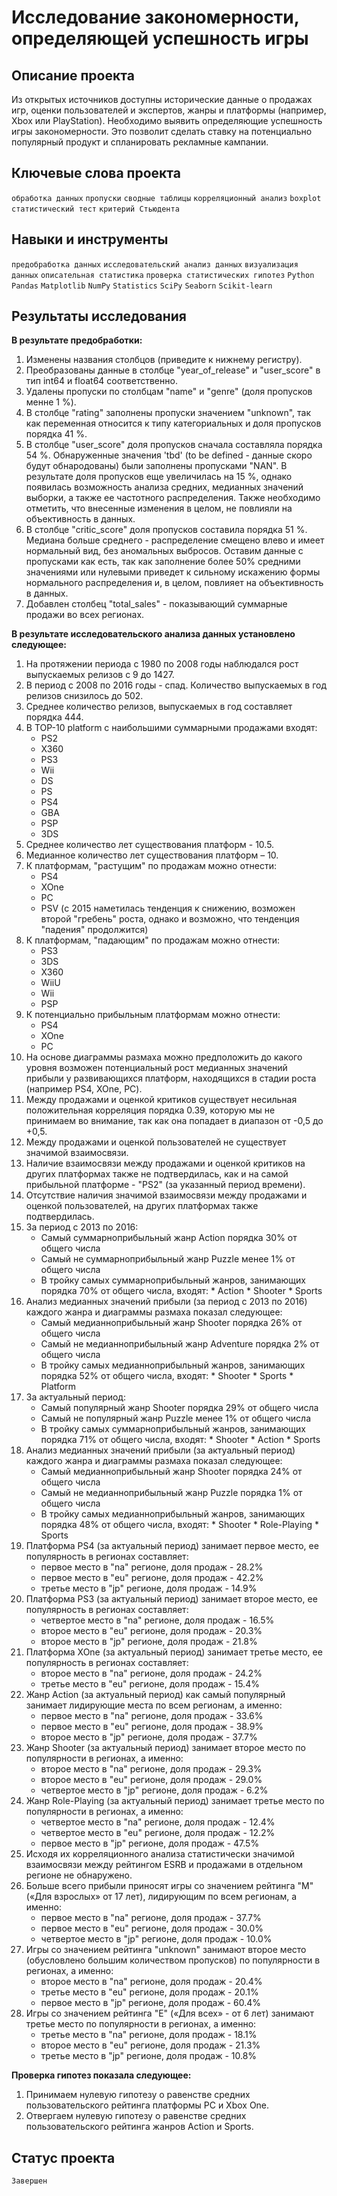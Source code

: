 # Исследование закономерности, определяющей успешность игры

## Описание проекта

Из открытых источников доступны исторические данные о продажах игр, оценки пользователей и экспертов, жанры и платформы (например, Xbox или PlayStation). 
Необходимо выявить определяющие успешность игры закономерности. Это позволит сделать ставку на потенциально популярный продукт и спланировать рекламные кампании. 

## Ключевые слова проекта

`обработка данных` `пропуски` `сводные таблицы` `корреляционный анализ` `boxplot` `статистический тест`
`критерий Стьюдента`

## Навыки и инструменты

`предобработка данных` `исследовательский анализ данных`
`визуализация данных` `описательная статистика`
`проверка статистических гипотез` `Python` `Pandas` `Matplotlib` `NumPy` `Statistics` `SciPy` `Seaborn` `Scikit-learn`

## Результаты исследования

**В результате предобработки:**

1. Изменены названия столбцов (приведите к нижнему регистру).
2. Преобразованы данные в столбце "year_of_release" и "user_score" в тип int64 и float64 соответственно.
3. Удалены пропуски по столбцам "name" и "genre" (доля пропусков менне 1 %).
4. В столбце "rating" заполнены пропуски значением "unknown", так как переменная относится к типу категориальных и доля пропусков порядка 41 %.
5. В столбце "user_score" доля пропусков сначала составляла порядка 54 %.  Обнаруженные значения 'tbd' (to be defined - данные скоро будут обнародованы) были заполнены пропусками "NAN". В результате доля пропусков еще увеличилась на 15 %, однако появилась возможность анализа средних, медианных значений выборки, а также ее частотного распределения. Также необходимо отметить, что внесенные изменения в целом, не повлияли на объективность в данных.
6. В столбце "critic_score" доля пропусков составила порядка 51 %. Медиана больше среднего - распределение смещено влево и имеет нормальный вид, без аномальных выбросов. Оставим данные с пропусками как есть, так как заполнение более 50% средними значениями или нулевыми приведет к сильному искажению формы нормального распределения и, в целом, повлияет на объективность в данных.
7. Добавлен столбец "total_sales" - показывающий суммарные продажи во всех регионах.

**В результате исследовательского анализа данных установлено следующее:**

1. На протяжении периода с 1980 по 2008 годы наблюдался рост выпускаемых релизов с 9 до 1427.
2. В период с 2008 по 2016 годы - спад. Количество выпускаемых в год релизов снизилось до 502.
3. Среднее количество релизов, выпускаемых в год составляет порядка 444.
4. В TOP-10 platform с наибольшими суммарными продажами входят:
    *   PS2
    *   X360
    *   PS3
    *   Wii
    *   DS
    *   PS
    *   PS4
    *   GBA
    *   PSP
    *   3DS
5. Среднее количество лет существования платформ - 10.5.
6. Медианное количество лет существования платформ – 10.
7. К платформам, "растущим" по продажам можно отнести:
    *   PS4
    *   XOne
    *   PC
    *   PSV (с 2015 наметилась тенденция к снижению, возможен второй "гребень" роста, однако и возможно, что тенденция "падения" продолжится)
8. К платформам, "падающим" по продажам можно отнести:
    *   PS3
    *   3DS
    *   X360
    *   WiiU
    *   Wii
    *   PSP
9. К потенциально прибыльным платформам можно отнести:
    *   PS4
    *   XOne
    *   PC
10. На основе диаграммы размаха можно предположить до какого уровня возможен потенциальный рост медианных значений прибыли у развивающихся платформ, находящихся в стадии роста (например PS4, XOne, PC).
11. Между продажами и оценкой критиков существует несильная положительная корреляция порядка 0.39, которую мы не принимаем во внимание, так как она попадает в диапазон от -0,5 до +0,5.
12. Между продажами и оценкой пользователей не существует значимой взаимосвязи.
13. Наличие взаимосвязи между продажами и оценкой критиков на других платформах также не подтвердилась, как и на самой прибыльной платформе - "PS2" (за указанный период времени).
14. Отсутствие наличия значимой взаимосвязи между продажами и оценкой пользователей, на других платформах также подтвердилась.
15. За период с 2013 по 2016:
    *   Самый суммарноприбыльный жанр Action порядка 30% от общего числа
    *   Самый не суммарноприбыльный жанр Puzzle менее 1% от общего числа
    *   В тройку самых суммарноприбыльный жанров, занимающих порядка 70% от общего числа, входят:
            *   Action
            *   Shooter
            *   Sports
16. Анализ медианных значений прибыли (за период с 2013 по 2016) каждого жанра и диаграммы размаха показал следующее:
    *   Самый медианноприбыльный жанр Shooter порядка 26% от общего числа
    *   Самый не медианноприбыльный жанр Adventure порядка 2% от общего числа
    *   В тройку самых медианноприбыльный жанров, занимающих порядка 52% от общего числа, входят:
            *   Shooter
            *   Sports
            *   Platform
17. За актуальный период:
    *   Самый популярный жанр Shooter порядка 29% от общего числа
    *   Самый не популярный жанр Puzzle менее 1% от общего числа
    *   В тройку самых суммарноприбыльный жанров, занимающих порядка 71% от общего числа, входят:
            *   Shooter
            *   Action
            *   Sports
18. Анализ медианных значений прибыли (за актуальный период) каждого жанра и диаграммы размаха показал следующее:
    *   Самый медианноприбыльный жанр Shooter порядка 24% от общего числа
    *   Самый не медианноприбыльный жанр Puzzle порядка 1% от общего числа
    *   В тройку самых медианноприбыльный жанров, занимающих порядка 48% от общего числа, входят:
            *   Shooter
            *   Role-Playing
            *   Sports
19. Платформа PS4 (за актуальный период) занимает первое место, ее популярность в регионах составляет:
    *   первое место в "na" регионе, доля продаж - 28.2%
    *   первое место в "eu" регионе, доля продаж - 42.2%
    *   третье место в "jp" регионе, доля продаж - 14.9%
20. Платформа PS3 (за актуальный период) занимает второе место, ее популярность в регионах составляет:
    *   четвертое место в "na" регионе, доля продаж - 16.5%
    *   второе место в "eu" регионе, доля продаж - 20.3%
    *   второе место в "jp" регионе, доля продаж - 21.8%
21. Платформа XOne (за актуальный период) занимает третье место, ее популярность в регионах составляет:
    *   второе место в "na" регионе, доля продаж - 24.2%
    *   третье место в "eu" регионе, доля продаж - 15.4%
22. Жанр Action (за актуальный период) как самый популярный занимает лидирующие места по всем регионам, а именно:
    *   первое место в "na" регионе, доля продаж - 33.6%
    *   первое место в "eu" регионе, доля продаж - 38.9%
    *   второе место в "jp" регионе, доля продаж - 37.7%
23. Жанр Shooter (за актуальный период) занимает второе место по популярности в регионах, а именно:
    *   второе место в "na" регионе, доля продаж - 29.3%
    *   второе место в "eu" регионе, доля продаж - 29.0%
    *   четвертое место в "jp" регионе, доля продаж - 6.2%
24. Жанр Role-Playing (за актуальный период) занимает третье место по популярности в регионах, а именно:
    *   четвертое место в "na" регионе, доля продаж - 12.4%
    *   четвертое место в "eu" регионе, доля продаж - 12.2%
    *   первое место в "jp" регионе, доля продаж - 47.5%
25. Исходя их корреляционного анализа статистически значимой взаимосвязи между рейтингом ESRB и продажами в отдельном регионе не обнаружено.
26. Больше всего прибыли приносят игры со значением рейтинга "M" («Для взрослых» от 17 лет), лидирующим по всем регионам, а именно:
    *   первое место в "na" регионе, доля продаж - 37.7%
    *   первое место в "eu" регионе, доля продаж - 30.0%
    *   четвертое место в "jp" регионе, доля продаж - 10.0%
27. Игры со значением рейтинга "unknown" занимают второе место (обусловлено большим количеством пропусков) по популярности в регионах, а именно:
    *   второе место в "na" регионе, доля продаж - 20.4%
    *   третье место в "eu" регионе, доля продаж - 20.1%
    *   первое место в "jp" регионе, доля продаж - 60.4%
28. Игры со значением рейтинга "E" («Для всех» - от 6 лет) занимают третье место по популярности в регионах, а именно:
    *   третье место в "na" регионе, доля продаж - 18.1%
    *   второе место в "eu" регионе, доля продаж - 21.3%
    *   третье место в "jp" регионе, доля продаж - 10.8%

**Проверка гипотез показала следующее:**
1. Принимаем нулевую гипотезу о равенстве средних пользовательского рейтинга платформы PC и Xbox One.
2. Отвергаем нулевую гипотезу о равенстве средних пользовательского рейтинга жанров Action и Sports.

 
 ## Статус проекта
 `Завершен`
